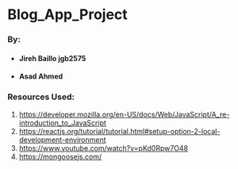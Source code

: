 # Blog_App_Project
### By: 
  * #### Jireh Baillo jgb2575
  * #### Asad Ahmed

### Resources Used:
1. https://developer.mozilla.org/en-US/docs/Web/JavaScript/A_re-introduction_to_JavaScript
2. https://reactjs.org/tutorial/tutorial.html#setup-option-2-local-development-environment
3. https://www.youtube.com/watch?v=pKd0Rpw7O48
4. https://mongoosejs.com/
